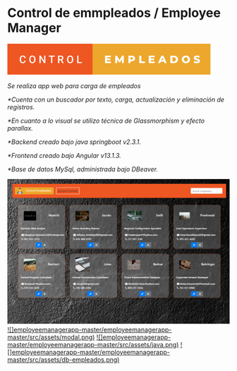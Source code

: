 # Control de emmpleados / Employee Manager


[![](employeemanagerapp-master/employeemanagerapp-master/src/assets/control-empleados.svg)]()

_Se realiza app web para carga de empleados_  

_*Cuenta con un buscador por texto, carga, actualización y eliminación de registros._ 

_*En cuanto a lo visual se utilizo técnica de Glassmorphism y efecto parallax._  

_*Backend creado bajo java springboot v2.3.1._  

_*Frontend creado bajo Angular v13.1.3._  

_*Base de datos MySql, administrada bajo DBeaver._  

 [![](employeemanagerapp-master/employeemanagerapp-master/src/assets/front1.png)]()
 [![]employeemanagerapp-master/employeemanagerapp-master/src/assets/modal.png)]()
 [![]employeemanagerapp-master/employeemanagerapp-master/src/assets/java.png)]() 
 [![]employeemanagerapp-master/employeemanagerapp-master/src/assets/db-empleados.png)]()
 
